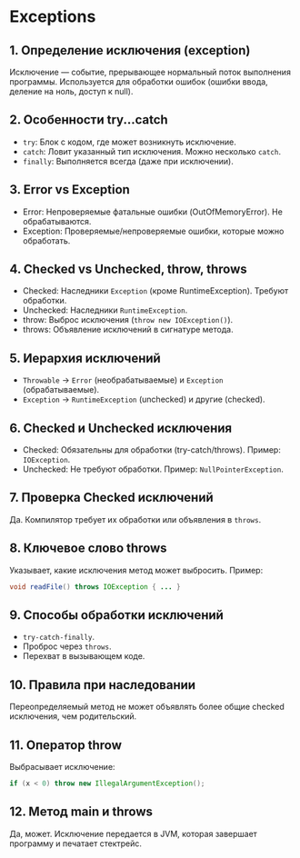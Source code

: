 # Exceptions

## 1. Определение исключения (exception)  

Исключение — событие, прерывающее нормальный поток выполнения программы. Используется для обработки ошибок (ошибки ввода, деление на ноль, доступ к null).

## 2. Особенности try...catch  

- `try`: Блок с кодом, где может возникнуть исключение.  
- `catch`: Ловит указанный тип исключения. Можно несколько `catch`.  
- `finally`: Выполняется всегда (даже при исключении).  

## 3. Error vs Exception  

- Error: Непроверяемые фатальные ошибки (OutOfMemoryError). Не обрабатываются.  
- Exception: Проверяемые/непроверяемые ошибки, которые можно обработать.  

## 4. Checked vs Unchecked, throw, throws  

- Checked: Наследники `Exception` (кроме RuntimeException). Требуют обработки.  
- Unchecked: Наследники `RuntimeException`.  
- throw: Выброс исключения (`throw new IOException()`).  
- throws: Объявление исключений в сигнатуре метода.  

## 5. Иерархия исключений  

- `Throwable` → `Error` (необрабатываемые) и `Exception` (обрабатываемые).  
- `Exception` → `RuntimeException` (unchecked) и другие (checked).  

## 6. Checked и Unchecked исключения  

- Checked: Обязательны для обработки (try-catch/throws). Пример: `IOException`.  
- Unchecked: Не требуют обработки. Пример: `NullPointerException`.  

## 7. Проверка Checked исключений  

Да. Компилятор требует их обработки или объявления в `throws`.  

## 8. Ключевое слово throws  

Указывает, какие исключения метод может выбросить. Пример:  

```java  
void readFile() throws IOException { ... }  
```  

## 9. Способы обработки исключений  

- `try-catch-finally`.  
- Проброс через `throws`.  
- Перехват в вызывающем коде.  

## 10. Правила при наследовании  

Переопределяемый метод не может объявлять более общие checked исключения, чем родительский.  

## 11. Оператор throw  

Выбрасывает исключение:  

```java  
if (x < 0) throw new IllegalArgumentException();  
```  

## 12. Метод main и throws  

Да, может. Исключение передается в JVM, которая завершает программу и печатает стектрейс.
